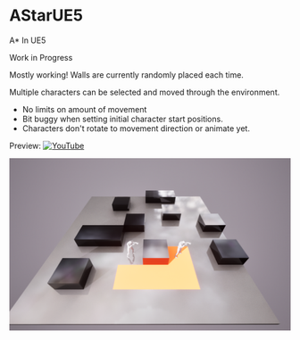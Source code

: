 # AStarUE5
A* In UE5

Work in Progress

Mostly working!
Walls are currently randomly placed each time.

Multiple characters can be selected and moved through the environment.
- No limits on amount of movement
- Bit buggy when setting initial character start positions.
- Characters don't rotate to movement direction or animate yet.

Preview:
[![YouTube](http://i.ytimg.com/vi/noj4CIJLnhE/hqdefault.jpg)](https://www.youtube.com/watch?v=noj4CIJLnhE)

![Navigating](astarscreen2.png)

